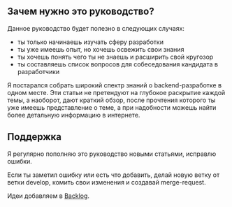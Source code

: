 ## Зачем нужно это руководство?

Данное руководство будет полезно в следующих случаях:

- ты только начинаешь изучать сферу разработки
- ты уже имеешь опыт, но хочешь освежить свои знания
- ты хочешь понять чего ты не знаешь и расширить свой кругозор
- ты составляешь список вопросов для собеседования кандидата в разработчики

Я постарался собрать широкий спектр знаний о backend-разработке в одном месте. Эти статьи не претендуют на глубокое раскрытие каждой темы, а наоборот, дают краткий обзор, после прочтения которого ты уже имеешь представление о теме, а при надобности можешь найти более детальную информацию в интернете.

## Поддержка

Я регулярно пополняю это руководство новыми статьями, исправлю ошибки.

Если ты заметил ошибку или есть что добавить, делай новую ветку от ветки develop, комить свои изменения и создавай merge-request.

Идеи добавляем в [Backlog](Backlog.md).
